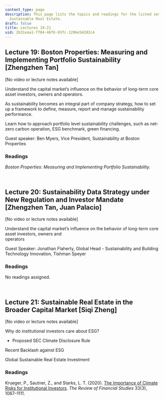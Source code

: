 ```yaml
---
content_type: page
description: This page lists the topics and readings for the listed sessions of 11.350
  Sustainable Real Estate.
draft: false
title: Lectures 19-21
uid: 2b31eaa1-ff84-46f6-93fc-1296e54282c4
---
```

## Lecture 19: Boston Properties: Measuring and Implementing Portfolio Sustainability \[Zhengzhen Tan\]

\[No video or lecture notes available\]

Understand the capital market’s influence on the behavior of long-term core asset investors, owners and operators.

As sustainability becomes an integral part of company strategy, how to set up a framework to define, measure, report and manage sustainability performance.

Learn how to approach portfolio level sustainability challenges, such as net-zero carbon operation, ESG benchmark, green financing.

Guest speaker: Ben Myers, Vice President, Sustainability at Boston Properties    

### Readings

*Boston Properties: Measuring and Implementing Portfolio Sustainability.*

 

## Lecture 20: Sustainability Data Strategy under New Regulation and Investor Mandate \[Zhengzhen Tan, Juan Palacio\]    

\[No video or lecture notes available\]

Understand the capital market’s influence on the behavior of long-term core asset investors, owners and                
operators       

Guest Speaker: Jonathan Flaherty, Global Head - Sustainability and Building Technology Innovation, Tishman Speyer

### Readings

No readings assigned.  

  

## Lecture 21: Sustainable Real Estate in the Broader Capital Market \[Siqi Zheng\]  

\[No video or lecture notes available\]

Why do institutional investors care about ESG?    

- Proposed SEC Climate Disclosure Rule    

Recent Backlash against ESG    

Global Sustainable Real Estate Investment

### Readings

Krueger, P., Sautner, Z., and Starks, L. T. (2020). [The Importance of Climate Risks for Institutional Investors](https://papers.ssrn.com/sol3/papers.cfm?abstract_id=3235190). *The Review of Financial Studies* 33(3), 1067–1111.
